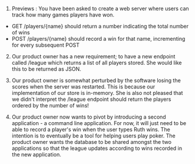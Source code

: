 1. Previews :
You have been asked to create a web server where users can track how many games players have won.
- GET /players/{name} should return a number indicating the total number of wins
- POST /players/{name} should record a win for that name, incrementing for every subsequent POST

2. Our product owner has a new requirement; to have a new endpoint called /league which returns a list of all players stored. She would like this to be returned as JSON.

3. Our product owner is somewhat perturbed by the software losing the scores when the server was restarted. This is because our implementation of our store is in-memory. She is also not pleased that we didn't interpret the /league endpoint should return the players ordered by the number of wins!

4. Our product owner now wants to pivot by introducing a second application - a command line application.
For now, it will just need to be able to record a player's win when the user types Ruth wins. The intention is to eventually be a tool for helping users play poker.
The product owner wants the database to be shared amongst the two applications so that the league updates according to wins recorded in the new application.